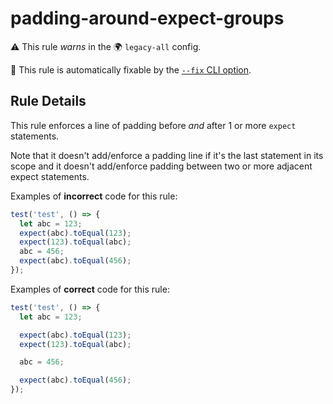 # padding-around-expect-groups

⚠️ This rule _warns_ in the 🌍 `legacy-all` config.

🔧 This rule is automatically fixable by the [`--fix` CLI option](https://eslint.org/docs/latest/user-guide/command-line-interface#--fix).

<!-- end auto-generated rule header -->

## Rule Details

This rule enforces a line of padding before _and_ after 1 or more `expect`
statements.

Note that it doesn't add/enforce a padding line if it's the last statement in
its scope and it doesn't add/enforce padding between two or more adjacent expect statements.

Examples of **incorrect** code for this rule:

```js
test('test', () => {
  let abc = 123;
  expect(abc).toEqual(123);
  expect(123).toEqual(abc);
  abc = 456;
  expect(abc).toEqual(456);
});
```

Examples of **correct** code for this rule:

```js
test('test', () => {
  let abc = 123;

  expect(abc).toEqual(123);
  expect(123).toEqual(abc);

  abc = 456;

  expect(abc).toEqual(456);
});
```
